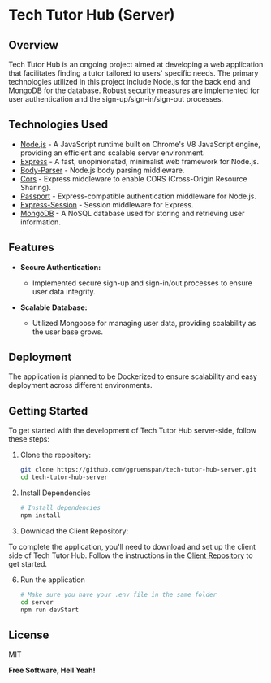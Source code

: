 # Tech Tutor Hub (Server)

## Overview

Tech Tutor Hub is an ongoing project aimed at developing a web application that facilitates finding a tutor tailored to users' specific needs. The primary technologies utilized in this project include Node.js for the back end and MongoDB for the database. Robust security measures are implemented for user authentication and the sign-up/sign-in/sign-out processes.

## Technologies Used
  - [Node.js] - A JavaScript runtime built on Chrome's V8 JavaScript engine, providing an efficient and scalable server environment.
  - [Express] - A fast, unopinionated, minimalist web framework for Node.js.
  - [Body-Parser] - Node.js body parsing middleware.
  - [Cors] - Express middleware to enable CORS (Cross-Origin Resource Sharing).
  - [Passport] - Express-compatible authentication middleware for Node.js.
  - [Express-Session] - Session middleware for Express.
  - [MongoDB] - A NoSQL database used for storing and retrieving user information.

## Features
- **Secure Authentication:**
  - Implemented secure sign-up and sign-in/out processes to ensure user data integrity.

- **Scalable Database:**
  - Utilized Mongoose for managing user data, providing scalability as the user base grows.

## Deployment

The application is planned to be Dockerized to ensure scalability and easy deployment across different environments.

## Getting Started

To get started with the development of Tech Tutor Hub server-side, follow these steps:

1. Clone the repository:

   ```bash
   git clone https://github.com/ggruenspan/tech-tutor-hub-server.git
   cd tech-tutor-hub-server
    ```
2. Install Dependencies
    ```bash
    # Install dependencies
    npm install
    ```
3. Download the Client Repository:

To complete the application, you'll need to download and set up the client side of Tech Tutor Hub. Follow the instructions in the [Client Repository] to get started.

6. Run the application
    ```bash
    # Make sure you have your .env file in the same folder
    cd server
    npm run devStart
    ```

## License

MIT

**Free Software, Hell Yeah!**

   [Node.js]: <http://nodejs.org>
   [Express]: <https://expressjs.com/>
   [Body-Parser]: <https://www.npmjs.com/package/body-parser>
   [Cors]: <https://www.npmjs.com/package/cors>
   [Passport]: <https://www.passportjs.org/>
   [Express-Session]: <https://www.npmjs.com/package/express-session>
   [MongoDB]: <https://www.mongodb.com/>
   [Medium.com]: <https://medium.com/@tuanhuyngt/using-https-in-development-with-react-js-5388bf7278de>
   [Client Repository]: <https://github.com/ggruenspan/Tech-Tutor-Hub-Client>

